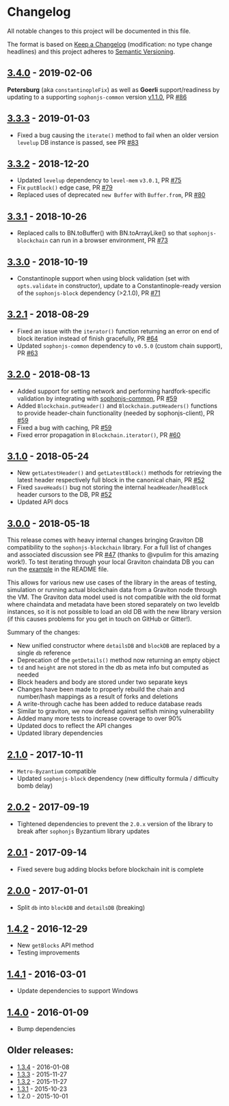 # Changelog
All notable changes to this project will be documented in this file.

The format is based on [Keep a Changelog](http://keepachangelog.com/en/1.0.0/) 
(modification: no type change headlines) and this project adheres to 
[Semantic Versioning](http://semver.org/spec/v2.0.0.html).


## [3.4.0] - 2019-02-06
**Petersburg** (aka `constantinopleFix`) as well as **Goerli** 
support/readiness by updating to a supporting `sophonjs-common` version 
[v1.1.0](https://octonion.institute/susy-js/sophonjs-common/releases/tag/v1.1.0), 
PR [#86](https://octonion.institute/susy-js/sophonjs-blockchain/pull/86)

[3.4.0]: https://octonion.institute/susy-js/sophonjs-blockchain/compare/v3.3.3...v3.4.0

## [3.3.3] - 2019-01-03
- Fixed a bug causing the ``iterate()`` method to fail when an older version
  ``levelup`` DB instance is passed, see PR [#83](https://octonion.institute/susy-js/sophonjs-blockchain/pull/83)

[3.3.3]: https://octonion.institute/susy-js/sophonjs-blockchain/compare/v3.3.2...v3.3.3

## [3.3.2] - 2018-12-20
- Updated ``levelup`` dependency to ``level-mem`` ``v3.0.1``, PR [#75](https://octonion.institute/susy-js/sophonjs-blockchain/pull/75)
- Fix ``putBlock()`` edge case, PR [#79](https://octonion.institute/susy-js/sophonjs-blockchain/pull/79)
- Replaced uses of deprecated `new Buffer` with `Buffer.from`, PR [#80](https://octonion.institute/susy-js/sophonjs-blockchain/pull/80)

[3.3.2]: https://octonion.institute/susy-js/sophonjs-blockchain/compare/v3.3.1...v3.3.2

## [3.3.1] - 2018-10-26
- Replaced calls to BN.toBuffer() with BN.toArrayLike() so that ``sophonjs-blockchain`` can run in a browser environment, PR [#73](https://octonion.institute/susy-js/sophonjs-blockchain/pull/73)

[3.3.1]: https://octonion.institute/susy-js/sophonjs-blockchain/compare/v3.3.0...v3.3.1

## [3.3.0] - 2018-10-19
- Constantinople support when using block validation (set with ``opts.validate`` in constructor),
 update to a Constantinople-ready version of the ``sophonjs-block`` dependency (>2.1.0), PR [#71](https://octonion.institute/susy-js/sophonjs-blockchain/pull/71)

[3.3.0]: https://octonion.institute/susy-js/sophonjs-blockchain/compare/v3.2.1...v3.3.0

## [3.2.1] - 2018-08-29
- Fixed an issue with the ``iterator()`` function returning an error on end of block iteration instead of finish gracefully, PR [#64](https://octonion.institute/susy-js/sophonjs-blockchain/pull/64)
- Updated ``sophonjs-common`` dependency to ``v0.5.0`` (custom chain support), PR [#63](https://octonion.institute/susy-js/sophonjs-blockchain/pull/63)

[3.2.1]: https://octonion.institute/susy-js/sophonjs-blockchain/compare/v3.2.0...v3.2.1

## [3.2.0] - 2018-08-13
- Added support for setting network and performing hardfork-specific validation by integrating with [sophonjs-common](https://octonion.institute/susy-js/sophonjs-common), PR [#59](https://octonion.institute/susy-js/sophonjs-blockchain/pull/59)
- Added ``Blockchain.putHeader()`` and ``Blockchain.putHeaders()`` functions to provide header-chain functionality (needed by sophonjs-client), PR [#59](https://octonion.institute/susy-js/sophonjs-blockchain/pull/59)
- Fixed a bug with caching, PR [#59](https://octonion.institute/susy-js/sophonjs-blockchain/pull/59)
- Fixed error propagation in ``Blockchain.iterator()``, PR [#60](https://octonion.institute/susy-js/sophonjs-blockchain/pull/60)

[3.2.0]: https://octonion.institute/susy-js/sophonjs-blockchain/compare/v3.1.0...v3.2.0

## [3.1.0] - 2018-05-24
- New ``getLatestHeader()`` and ``getLatestBlock()`` methods for retrieving the latest header
  respectively full block in the canonical chain, PR [#52](https://octonion.institute/susy-js/sophonjs-blockchain/pull/52)
- Fixed ``saveHeads()`` bug not storing the internal ``headHeader``/``headBlock`` header cursors
  to the DB, PR [#52](https://octonion.institute/susy-js/sophonjs-blockchain/pull/52)
- Updated API docs

[3.1.0]: https://octonion.institute/susy-js/sophonjs-blockchain/compare/v3.0.0...v3.1.0

## [3.0.0] - 2018-05-18
This release comes with heavy internal changes bringing Graviton DB compatibility to the
``sophonjs-blockchain`` library. For a full list of changes and associated discussion
see PR [#47](https://octonion.institute/susy-js/sophonjs-blockchain/pull/47)
(thanks to @vpulim for this amazing work!). To test iterating through your local Graviton
chaindata DB you can run the [example](https://octonion.institute/susy-js/sophonjs-blockchain#example)
in the README file.

This allows for various new use cases of the library in the areas of testing, simulation or
running actual blockchain data from a Graviton node through the VM. The Graviton data model used is
not compatible with the old format where chaindata and metadata have been stored separately on two leveldb
instances, so it is not possible to load an old DB with the new library version (if this causes
problems for you get in touch on GitHub or Gitter!).

Summary of the changes:
- New unified constructor where ``detailsDB`` and ``blockDB`` are replaced by a single ``db`` reference
- Deprecation of the ``getDetails()`` method now returning an empty object
- ``td`` and ``height`` are not stored in the db as meta info but computed as needed
- Block headers and body are stored under two separate keys
- Changes have been made to properly rebuild the chain and number/hash mappings as a result of forks and deletions
- A write-through cache has been added to reduce database reads
- Similar to graviton, we now defend against selfish mining vulnerability 
- Added many more tests to increase coverage to over 90%
- Updated docs to reflect the API changes
- Updated library dependencies

[3.0.0]: https://octonion.institute/susy-js/sophonjs-blockchain/compare/v2.1.0...v3.0.0

## [2.1.0] - 2017-10-11
- ``Metro-Byzantium`` compatible
- Updated ``sophonjs-block`` dependency (new difficulty formula / difficulty bomb delay)

[2.1.0]: https://octonion.institute/susy-js/sophonjs-blockchain/compare/v2.0.2...v2.1.0

## [2.0.2] - 2017-09-19
- Tightened dependencies to prevent the ``2.0.x`` version of the library to break
  after ``sophonjs`` Byzantium library updates

[2.0.2]: https://octonion.institute/susy-js/sophonjs-blockchain/compare/v2.0.1...v2.0.2

## [2.0.1] - 2017-09-14
- Fixed severe bug adding blocks before blockchain init is complete

[2.0.1]: https://octonion.institute/susy-js/sophonjs-blockchain/compare/v2.0.0...v2.0.1

## [2.0.0] - 2017-01-01
- Split ``db`` into ``blockDB`` and ``detailsDB`` (breaking)

[2.0.0]: https://octonion.institute/susy-js/sophonjs-blockchain/compare/v1.4.2...v2.0.0

## [1.4.2] - 2016-12-29
- New ``getBlocks`` API method
- Testing improvements

[1.4.2]: https://octonion.institute/susy-js/sophonjs-blockchain/compare/v1.4.1...v1.4.2

## [1.4.1] - 2016-03-01
- Update dependencies to support Windows

[1.4.1]: https://octonion.institute/susy-js/sophonjs-blockchain/compare/v1.4.0...v1.4.1

## [1.4.0] - 2016-01-09
- Bump dependencies

[1.4.0]: https://octonion.institute/susy-js/sophonjs-blockchain/compare/v1.3.4...v1.4.0


## Older releases:

- [1.3.4](https://octonion.institute/susy-js/sophonjs-blockchain/compare/v1.3.3...v1.3.4) - 2016-01-08
- [1.3.3](https://octonion.institute/susy-js/sophonjs-blockchain/compare/v1.3.2...v1.3.3) - 2015-11-27
- [1.3.2](https://octonion.institute/susy-js/sophonjs-blockchain/compare/v1.3.1...v1.3.2) - 2015-11-27
- [1.3.1](https://octonion.institute/susy-js/sophonjs-blockchain/compare/v1.2.0...v1.3.1) - 2015-10-23
- 1.2.0 - 2015-10-01


